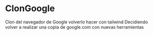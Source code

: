 # ClonGoogle
Clon del navegador de Google
volverlo hacer con tailwind
Decidiendo volver a realizar una copia de google.com con
  nuevas herramientas
